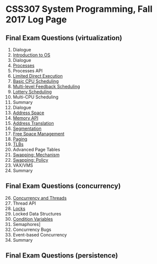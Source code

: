 # CSS307 System Programming, Fall 2017 Log Page

## Final Exam Questions (virtualization)

1. Dialogue
2. [Introduction to OS](ch02.md)
3. Dialogue
4. [Processes](ch04.md)
5. Processes API
6. [Limited Direct Execution](ch06.md)
7. [Basic CPU Scheduling](ch07.md)
8. [Multi-level Feedback Scheduling](ch08.md)
9. [Lottery Scheduling](ch09.md)
10. Multi-CPU Scheduling
11. Summary
12. Dialogue
13. [Address Space](ch13and15.md)
14. [Memory API](ch14.md)
15. [Address Translation](ch13and15.md)
16. [Segmentation](ch16.md)
17. [Free Space Management](ch17.md)
18. [Paging](ch18and19.md)
19. [TLBs](ch18and19.md)
20. Advanced Page Tables
21. [Swapping: Mechanism](ch18and19.md)
22. [Swapping: Policy](ch18and19.md)
23. VAX/VMS
24. Summary

## Final Exam Questions (concurrency)

26. [Concurrency and Threads](ch26.md)
27. Thread API
28. [Locks](ch28.md)
29. Locked Data Structures
30. [Condition Variables](ch30.md)
31. Semaphores]
32. Concurrency Bugs
33. Event-based Concurrency
34. Summary

## Final Exam Questions (persistence)
